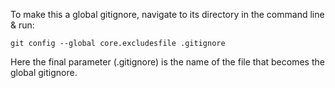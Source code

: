 To make this a global gitignore, navigate to its directory in the command line & run:

    git config --global core.excludesfile .gitignore

Here the final parameter (.gitignore) is the name of the file that becomes the global gitignore.
